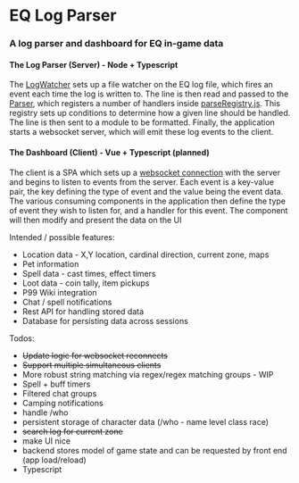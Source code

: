 # EQ Log Parser
### A log parser and dashboard for EQ in-game data

#### The Log Parser (Server) - Node + Typescript
The [LogWatcher](./server/parser/LogWatcher.js) sets up a file watcher on the EQ log file, which fires an event each time the log is written to. The line is then read and passed to the [Parser](./server/parser/Parser.js), which registers a number of handlers inside [parseRegistry.js](./server/utils/parseRegistry.js). This registry sets up conditions to determine how a given line should be handled. The line is then sent to a module to be formatted. Finally, the application starts a websocket server, which will emit these log events to the client.

#### The Dashboard (Client) - Vue + Typescript (planned)
The client is a SPA which sets up a [websocket connection](./client/src/composables/useWebSocket.js) with the server and begins to listen to events from the server. Each event is a key-value pair, the key defining the type of event and the value being the event data. The various consuming components in the application then define the type of event they wish to listen for, and a handler for this event. The component will then modify and present the data on the UI

Intended / possible features:
- Location data - X,Y location, cardinal direction, current zone, maps
- Pet information
- Spell data - cast times, effect timers
- Loot data - coin tally, item pickups
- P99 Wiki integration
- Chat / spell notifications
- Rest API for handling stored data
- Database for persisting data across sessions

Todos:
- ~~Update logic for websocket reconnects~~
- ~~Support multiple simultaneous clients~~
- More robust string matching via regex/regex matching groups - WIP
- Spell + buff timers
- Filtered chat groups
- Camping notifications
- handle /who
- persistent storage of character data (/who - name level class race)
- ~~search log for current zone~~
- make UI nice
- backend stores model of game state and can be requested by front end (app load/reload)
- Typescript